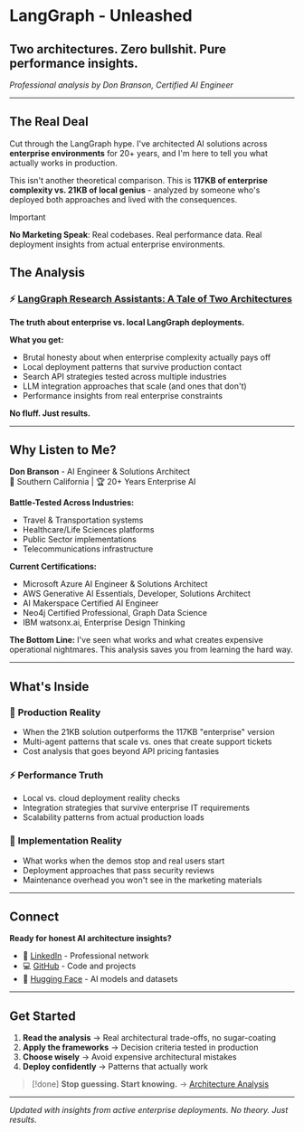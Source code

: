 # LangGraph - Unleashed

## Two architectures. Zero bullshit. Pure performance insights.

*Professional analysis by Don Branson, Certified AI Engineer*

---

## The Real Deal

Cut through the LangGraph hype. I've architected AI solutions across **enterprise environments** for 20+ years, and I'm here to tell you what actually works in production.

This isn't another theoretical comparison. This is **117KB of enterprise complexity vs. 21KB of local genius** - analyzed by someone who's deployed both approaches and lived with the consequences.

> [!important]
> **No Marketing Speak**: Real codebases. Real performance data. Real deployment insights from actual enterprise environments.

## The Analysis

### ⚡ [LangGraph Research Assistants: A Tale of Two Architectures](langgraph-research-assistants.md)

**The truth about enterprise vs. local LangGraph deployments.**

**What you get:**
- Brutal honesty about when enterprise complexity actually pays off
- Local deployment patterns that survive production contact  
- Search API strategies tested across multiple industries
- LLM integration approaches that scale (and ones that don't)
- Performance insights from real enterprise constraints

**No fluff. Just results.**

---

## Why Listen to Me?

**Don Branson** - AI Engineer & Solutions Architect  
📍 Southern California | 🏆 20+ Years Enterprise AI

**Battle-Tested Across Industries:**
- Travel & Transportation systems
- Healthcare/Life Sciences platforms  
- Public Sector implementations
- Telecommunications infrastructure

**Current Certifications:**
- Microsoft Azure AI Engineer & Solutions Architect
- AWS Generative AI Essentials, Developer, Solutions Architect  
- AI Makerspace Certified AI Engineer
- Neo4j Certified Professional, Graph Data Science
- IBM watsonx.ai, Enterprise Design Thinking

**The Bottom Line:** I've seen what works and what creates expensive operational nightmares. This analysis saves you from learning the hard way.

---

## What's Inside

### 🎯 **Production Reality**
- When the 21KB solution outperforms the 117KB "enterprise" version
- Multi-agent patterns that scale vs. ones that create support tickets
- Cost analysis that goes beyond API pricing fantasies

### ⚡ **Performance Truth**  
- Local vs. cloud deployment reality checks
- Integration strategies that survive enterprise IT requirements
- Scalability patterns from actual production loads

### 🔧 **Implementation Reality**
- What works when the demos stop and real users start
- Deployment approaches that pass security reviews
- Maintenance overhead you won't see in the marketing materials

---

## Connect

**Ready for honest AI architecture insights?**

- 🔗 [LinkedIn](https://www.linkedin.com/in/donbranson/) - Professional network
- 💻 [GitHub](https://github.com/donbr) - Code and projects  
- 🤗 [Hugging Face](https://huggingface.co/dwb2023) - AI models and datasets

---

## Get Started

1. **Read the analysis** → Real architectural trade-offs, no sugar-coating
2. **Apply the frameworks** → Decision criteria tested in production  
3. **Choose wisely** → Avoid expensive architectural mistakes
4. **Deploy confidently** → Patterns that actually work

> [!done]
> **Stop guessing. Start knowing.** → [Architecture Analysis](langgraph-research-assistants.md)

---

*Updated with insights from active enterprise deployments. No theory. Just results.*